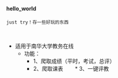 
#### hello_world
    just try！存一些好玩的东西
    
* 适用于南华大学教务在线
    * 功能：
        * 1、爬取成绩（平时，考试，总评）
        * 2、爬取课表
        * 3、一键评教
